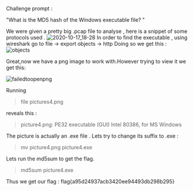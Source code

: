 Challenge prompt :

"What is the MD5 hash of the Windows executable file? "

We were given a pretty big .pcap file to analyse , here is a snippet of some protocols used .
![2020-10-17_18-28](https://user-images.githubusercontent.com/73142671/96650705-fb986980-133b-11eb-862d-8f1cfc71fc41.png)
In order to find the executable , using wireshark go to file -> export objects -> http
Doing so we get this :
![objects](https://user-images.githubusercontent.com/73142671/96651178-f0920900-133c-11eb-9adc-b57dec3aeb17.png)

Great,now we have a png image to work with.However trying to view it we get this:

![failedtoopenpng](https://user-images.githubusercontent.com/73142671/96651216-03a4d900-133d-11eb-9096-71623efd5824.png)

Running

  > file pictures4.png 

reveals this :

  > picture4.png: PE32 executable (GUI) Intel 80386, for MS Windows

The picture is actually an .exe file . Lets try to change its suffix to .exe :

  >mv picture4.png picture4.exe

Lets run the md5sum to get the flag.

  > md5sum picture4.exe 

Thus we get our flag : flag{a95d24937acb3420ee94493db298b295}
